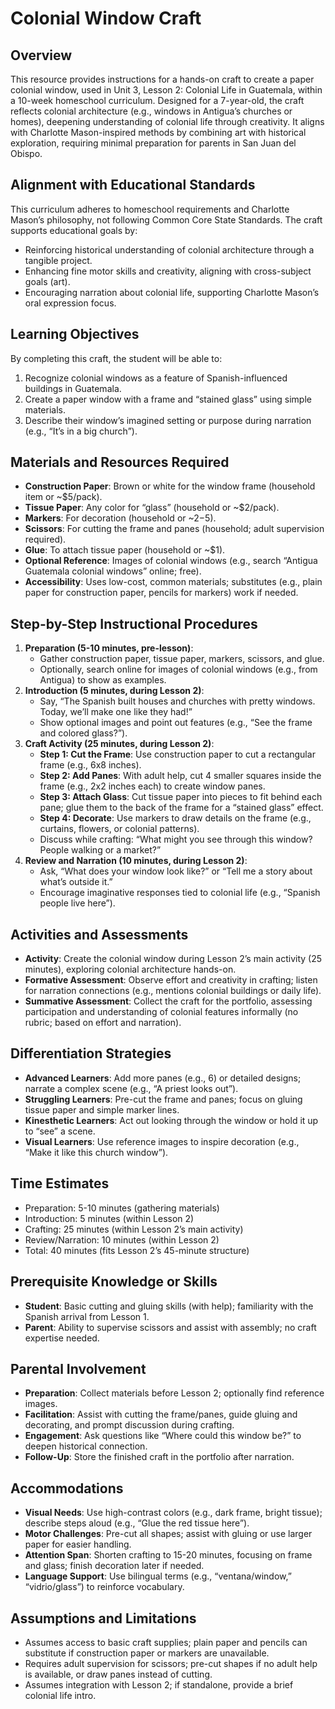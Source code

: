 # Colonial Window Craft

## Overview
This resource provides instructions for a hands-on craft to create a paper colonial window, used in Unit 3, Lesson 2: Colonial Life in Guatemala, within a 10-week homeschool curriculum. Designed for a 7-year-old, the craft reflects colonial architecture (e.g., windows in Antigua’s churches or homes), deepening understanding of colonial life through creativity. It aligns with Charlotte Mason-inspired methods by combining art with historical exploration, requiring minimal preparation for parents in San Juan del Obispo.

## Alignment with Educational Standards
This curriculum adheres to homeschool requirements and Charlotte Mason’s philosophy, not following Common Core State Standards. The craft supports educational goals by:
- Reinforcing historical understanding of colonial architecture through a tangible project.
- Enhancing fine motor skills and creativity, aligning with cross-subject goals (art).
- Encouraging narration about colonial life, supporting Charlotte Mason’s oral expression focus.

## Learning Objectives
By completing this craft, the student will be able to:
1. Recognize colonial windows as a feature of Spanish-influenced buildings in Guatemala.
2. Create a paper window with a frame and “stained glass” using simple materials.
3. Describe their window’s imagined setting or purpose during narration (e.g., “It’s in a big church”).

## Materials and Resources Required
- **Construction Paper**: Brown or white for the window frame (household item or ~$5/pack).
- **Tissue Paper**: Any color for “glass” (household or ~$2/pack).
- **Markers**: For decoration (household or ~$2-$5).
- **Scissors**: For cutting the frame and panes (household; adult supervision required).
- **Glue**: To attach tissue paper (household or ~$1).
- **Optional Reference**: Images of colonial windows (e.g., search “Antigua Guatemala colonial windows” online; free).
- **Accessibility**: Uses low-cost, common materials; substitutes (e.g., plain paper for construction paper, pencils for markers) work if needed.

## Step-by-Step Instructional Procedures
1. **Preparation (5-10 minutes, pre-lesson)**:
   - Gather construction paper, tissue paper, markers, scissors, and glue.
   - Optionally, search online for images of colonial windows (e.g., from Antigua) to show as examples.
2. **Introduction (5 minutes, during Lesson 2)**:
   - Say, “The Spanish built houses and churches with pretty windows. Today, we’ll make one like they had!”
   - Show optional images and point out features (e.g., “See the frame and colored glass?”).
3. **Craft Activity (25 minutes, during Lesson 2)**:
   - **Step 1: Cut the Frame**: Use construction paper to cut a rectangular frame (e.g., 6x8 inches).
   - **Step 2: Add Panes**: With adult help, cut 4 smaller squares inside the frame (e.g., 2x2 inches each) to create window panes.
   - **Step 3: Attach Glass**: Cut tissue paper into pieces to fit behind each pane; glue them to the back of the frame for a “stained glass” effect.
   - **Step 4: Decorate**: Use markers to draw details on the frame (e.g., curtains, flowers, or colonial patterns).
   - Discuss while crafting: “What might you see through this window? People walking or a market?”
4. **Review and Narration (10 minutes, during Lesson 2)**:
   - Ask, “What does your window look like?” or “Tell me a story about what’s outside it.”
   - Encourage imaginative responses tied to colonial life (e.g., “Spanish people live here”).

## Activities and Assessments
- **Activity**: Create the colonial window during Lesson 2’s main activity (25 minutes), exploring colonial architecture hands-on.
- **Formative Assessment**: Observe effort and creativity in crafting; listen for narration connections (e.g., mentions colonial buildings or daily life).
- **Summative Assessment**: Collect the craft for the portfolio, assessing participation and understanding of colonial features informally (no rubric; based on effort and narration).

## Differentiation Strategies
- **Advanced Learners**: Add more panes (e.g., 6) or detailed designs; narrate a complex scene (e.g., “A priest looks out”).
- **Struggling Learners**: Pre-cut the frame and panes; focus on gluing tissue paper and simple marker lines.
- **Kinesthetic Learners**: Act out looking through the window or hold it up to “see” a scene.
- **Visual Learners**: Use reference images to inspire decoration (e.g., “Make it like this church window”).

## Time Estimates
- Preparation: 5-10 minutes (gathering materials)
- Introduction: 5 minutes (within Lesson 2)
- Crafting: 25 minutes (within Lesson 2’s main activity)
- Review/Narration: 10 minutes (within Lesson 2)
- Total: 40 minutes (fits Lesson 2’s 45-minute structure)

## Prerequisite Knowledge or Skills
- **Student**: Basic cutting and gluing skills (with help); familiarity with the Spanish arrival from Lesson 1.
- **Parent**: Ability to supervise scissors and assist with assembly; no craft expertise needed.

## Parental Involvement
- **Preparation**: Collect materials before Lesson 2; optionally find reference images.
- **Facilitation**: Assist with cutting the frame/panes, guide gluing and decorating, and prompt discussion during crafting.
- **Engagement**: Ask questions like “Where could this window be?” to deepen historical connection.
- **Follow-Up**: Store the finished craft in the portfolio after narration.

## Accommodations
- **Visual Needs**: Use high-contrast colors (e.g., dark frame, bright tissue); describe steps aloud (e.g., “Glue the red tissue here”).
- **Motor Challenges**: Pre-cut all shapes; assist with gluing or use larger paper for easier handling.
- **Attention Span**: Shorten crafting to 15-20 minutes, focusing on frame and glass; finish decoration later if needed.
- **Language Support**: Use bilingual terms (e.g., “ventana/window,” “vidrio/glass”) to reinforce vocabulary.

## Assumptions and Limitations
- Assumes access to basic craft supplies; plain paper and pencils can substitute if construction paper or markers are unavailable.
- Requires adult supervision for scissors; pre-cut shapes if no adult help is available, or draw panes instead of cutting.
- Assumes integration with Lesson 2; if standalone, provide a brief colonial life intro.
